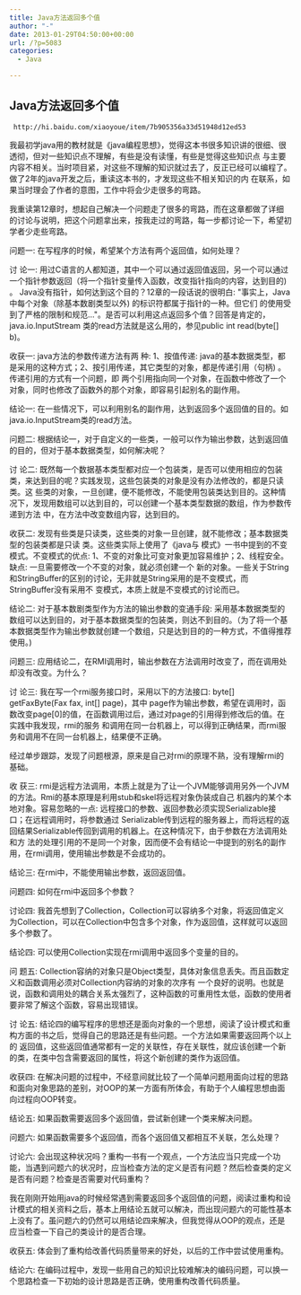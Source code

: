 ```yaml
---
title: Java方法返回多个值
author: "-"
date: 2013-01-29T04:50:00+00:00
url: /?p=5083
categories:
  - Java

---
```

## Java方法返回多个值
  
     http://hi.baidu.com/xiaoyoue/item/7b905356a33d51948d12ed53
  


  我最初学java用的教材就是《java编程思想》，觉得这本书很多知识讲的很细、很透彻，但对一些知识点不理解，有些是没有读懂，有些是觉得这些知识点 与主要内容不相关。当时项目紧，对这些不理解的知识就过去了，反正已经可以编程了。做了2年的java开发之后，重读这本书的，才发现这些不相关知识的内 在联系，如果当时理会了作者的意图，工作中将会少走很多的弯路。

我重读第12章时，想起自己解决一个问题走了很多的弯路，而在这章都做了详细的讨论与说明，把这个问题拿出来，按我走过的弯路，每一步都讨论一下，希望初学者少走些弯路。

问题一: 在写程序的时候，希望某个方法有两个返回值，如何处理？

讨 论一: 用过C语言的人都知道，其中一个可以通过返回值返回，另一个可以通过一个指针参数返回（将一个指针变量传入函数，改变指针指向的内容，达到目的) 。 Java没有指针，如何达到这个目的？12章的一段话说的很明白: "事实上，Java中每个对象（除基本数剧类型以外) 的标识符都属于指针的一种。但它们 的使用受到了严格的限制和规范…"。是否可以利用这点返回多个值？回答是肯定的，java.io.InputStream 类的read方法就是这么用的，参见public int read(byte[] b)。

收获一: java方法的参数传递方法有两 种: 1、按值传递: java的基本数据类型，都是采用的这种方式；2、按引用传递，其它类型的对象，都是传递引用（句柄) 。传递引用的方式有一个问题，即 两个引用指向同一个对象，在函数中修改了一个对象，同时也修改了函数外的那个对象，即容易引起别名的副作用。

结论一: 在一些情况下，可以利用别名的副作用，达到返回多个返回值的目的。如java.io.InputStream类的read方法。

问题二: 根据结论一，对于自定义的一些类，一般可以作为输出参数，达到返回值的目的，但对于基本数据类型，如何解决呢？

讨 论二: 既然每一个数据基本类型都对应一个包装类，是否可以使用相应的包装类，来达到目的呢？实践发现，这些包装类的对象是没有办法修改的，都是只读类。这 些类的对象，一旦创建，便不能修改，不能使用包装类达到目的。这种情况下，发现用数组可以达到目的，可以创建一个基本类型数据的数组，作为参数传递到方法 中，在方法中改变数组内容，达到目的。

收获二: 发现有些类是只读类，这些类的对象一旦创建，就不能修改；基本数据类型的包装类都是只读 类。这些类实际上使用了《java与 模式》一书中提到的不变模式。不变模式的优点: 1、不变的对象比可变对象更加容易维护；2、线程安全。缺点: 一旦需要修改一个不变的对象，就必须创建一个 新的对象。一些关于String和StringBuffer的区别的讨论，无非就是String采用的是不变模式，而StringBuffer没有采用不 变模式，本质上就是不变模式的讨论而已。

结论二: 对于基本数剧类型作为方法的输出参数的变通手段: 采用基本数据类型的数组可以达到目的，对于基本数据类型的包装类，则达不到目的。（为了将一个基本数据类型作为输出参数就创建一个数组，只是达到目的的一种方式，不值得推荐使用。) 

问题三: 应用结论二，在RMI调用时，输出参数在方法调用时改变了，而在调用处却没有改变。为什么？

讨 论三: 我在写一个rmi服务接口时，采用以下的方法接口: byte[]  getFaxByte(Fax fax, int[] page)，其中 page作为输出参数，希望在调用时，函数改变page[0]的值，在函数调用过后，通过对page的引用得到修改后的值。在实践中我发现，rmi的服务 和调用在同一台机器上，可以得到正确结果，而rmi服务和调用不在同一台机器上，结果便不正确。

经过单步跟踪，发现了问题根源，原来是自己对rmi的原理不熟，没有理解rmi的基础。

收 获三: rmi是远程方法调用，本质上就是为了让一个JVM能够调用另外一个JVM的方法。Rmi的基本原理是利用stub和skel将远程对象伪装成自己 机器内的某个本地对象。容易忽略的一点: 远程接口的参数、返回参数必须实现Serializable接口；在远程调用时，将参数通过 Serializable传到远程的服务器上，而将远程的返回结果Serializable传回到调用的机器上。在这种情况下，由于参数在方法调用处和方 法的处理引用的不是同一个对象，因而便不会有结论一中提到的别名的副作用，在rmi调用，使用输出参数是不会成功的。

结论三: 在rmi中，不能使用输出参数，返回返回值。

问题四: 如何在rmi中返回多个参数？

讨论四: 我首先想到了Collection，Collection可以容纳多个对象，将返回值定义为Collection，可以在Collection中包含多个对象，作为返回值，这样就可以返回多个参数了。

结论四: 可以使用Collection实现在rmi调用中返回多个变量的目的。

问 题五: Collection容纳的对象只是Object类型，具体对象信息丢失。而且函数定义和函数调用必须对Collection内容纳的对象的次序有 一个良好的说明。也就是说，函数和调用处的耦合关系太强烈了，这种函数的可重用性太低，函数的使用者要非常了解这个函数，容易出现错误。

讨 论五: 结论四的编写程序的思想还是面向对象的一个思想，阅读了设计模式和重构方面的书之后，觉得自己的思路还是有些问题。一个方法如果需要返回两个以上的 返回值，这些返回值通常都有一定的关联性，存在关联性，就应该创建一个新的类，在类中包含需要返回的属性，将这个新创建的类作为返回值。

收获四: 在解决问题的过程中，不经意间就比较了一个简单问题用面向过程的思路和面向对象思路的差别，对OOP的某一方面有所体会，有助于个人编程思想由面向过程向OOP转变。

结论五: 如果函数需要返回多个返回值，尝试新创建一个类来解决问题。

问题六: 如果函数需要多个返回值，而各个返回值又都相互不关联，怎么处理？

讨论六: 会出现这种状况吗？重构一书有一个观点，一个方法应当只完成一个功能，当遇到问题六的状况时，应当检查方法的定义是否有问题？然后检查类的定义是否有问题？检查是否需要对代码重构？

我在刚刚开始用java的时候经常遇到需要返回多个返回值的问题，阅读过重构和设计模式的相关资料之后，基本上用结论五就可以解决，而出现问题六的可能性基本上没有了。虽问题六的仍然可以用结论四来解决，但我觉得从OOP的观点，还是应当检查一下自己的类设计的是否合理。

收获五: 体会到了重构给改善代码质量带来的好处，以后的工作中尝试使用重构。

结论六: 在编码过程中，发现一些用自己的知识比较难解决的编码问题，可以换一个思路检查一下初始的设计思路是否正确，使用重构改善代码质量。